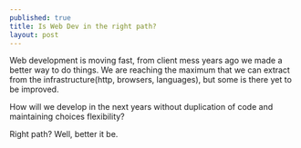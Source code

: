 ```yaml
---
published: true
title: Is Web Dev in the right path?
layout: post
---
```

Web development is moving fast, from client mess years ago we made a better way to do things. We are reaching the maximum that 
we can extract from the infrastructure(http, browsers, languages), but some is there yet to be improved. 

How will we develop in the next years without duplication of code and maintaining choices flexibility? 

Right path? Well, better it be.